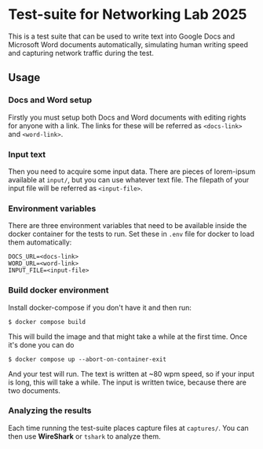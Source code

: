 # Test-suite for Networking Lab 2025

This is a test suite that can be used to write text into Google Docs and
Microsoft Word documents automatically, simulating human writing speed and
capturing network traffic during the test.

## Usage

### Docs and Word setup
Firstly you must setup both Docs and Word documents with editing rights for
anyone with a link. The links for these will be referred as `<docs-link>` and `<word-link>`.

### Input text
Then you need to acquire some input data. There are pieces of lorem-ipsum
available at `input/`, but you can use whatever text file. The filepath of your
input file will be referred as `<input-file>`.

### Environment variables
There are three environment variables that need to be available inside the
docker container for the tests to run. Set these in `.env` file for docker to
load them automatically:
```env
DOCS_URL=<docs-link>
WORD_URL=<word-link>
INPUT_FILE=<input-file>
```

### Build docker environment
Install docker-compose if you don't have it and then run:
```shell
$ docker compose build
```
This will build the image and that might take a while at the first time. Once
it's done you can do
```shell
$ docker compose up --abort-on-container-exit
```
And your test will run. The text is written at ~80 wpm speed, so if your input
is long, this will take a while. The input is written twice, because there are
two documents.

### Analyzing the results
Each time running the test-suite places capture files at `captures/`. You can
then use **WireShark** or `tshark` to analyze them.


